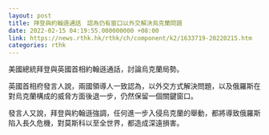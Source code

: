 ```yaml
---
layout: post
title: 拜登與約翰遜通話　認為仍有窗口以外交解決烏克蘭問題
date: 2022-02-15 04:19:55.000000000 +08:00
link: https://news.rthk.hk/rthk/ch/component/k2/1633719-20220215.htm
categories: rthk
---
```


美國總統拜登與英國首相約翰遜通話，討論烏克蘭局勢。

英國首相府發言人說，兩國領導人一致認為，以外交方式解決問題，以及俄羅斯在對烏克蘭構成的威脅方面後退一步，仍然保留一個關鍵窗口。

發言人又說，拜登與約翰遜強調，任何進一步入侵烏克蘭的舉動，都將導致俄羅斯陷入長久危機，對莫斯科以至全世界，都造成深遠損害。
